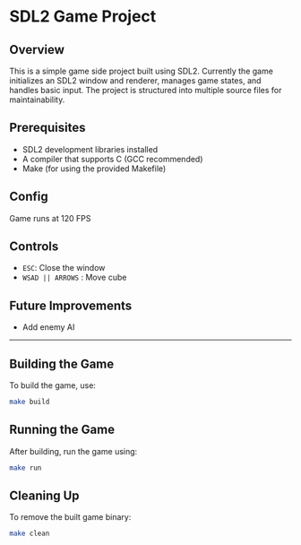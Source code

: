 # SDL2 Game Project

## Overview

This is a simple game side project built using SDL2. Currently the game initializes an SDL2 window and renderer, manages game states, and handles basic input. The project is structured into multiple source files for maintainability.

## Prerequisites

- SDL2 development libraries installed
- A compiler that supports C (GCC recommended)
- Make (for using the provided Makefile)

## Config

Game runs at 120 FPS

## Controls

- `ESC`: Close the window
- `WSAD || ARROWS` : Move cube 

## Future Improvements

- Add enemy AI

---

## Building the Game

To build the game, use:

```sh
make build
```

## Running the Game

After building, run the game using:

```sh
make run
```

## Cleaning Up

To remove the built game binary:

```sh
make clean
```